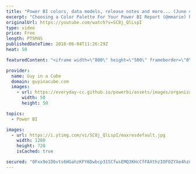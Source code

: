 ```yaml
---
title: "Power BI colors, data models, release notes and more... (June 4, 2018)"
excerpt: "Choosing a Color Palette For Your Power BI Report (@mmarie) https://datasavvy.me/2018/05/26/choosing-a-color-palette-for-your-power-bi-report/  DATA MODEL ANTI-PATTERNS (@BrettPowell76) https://insightsquest.com/2018/05/27/data-model-anti-patterns/  On-premises data gateway May update is now available"
originalUrl: https://youtube.com/watch?v=SC8j_QlLspI
type: video
price: Free
length: PT5M4S
publishedDateTime: 2018-06-04T11:26:29Z
heat: 50

featuredContent: "<iframe width=\"800\" height=\"500\" frameborder=\"0\" src=\"https://www.youtube.com/embed/SC8j_QlLspI\" allow=\"accelerometer; autoplay; encrypted-media; gyroscope; picture-in-picture\" allowfullscreen></iframe>"

provider:
  name: Guy in a Cube
  domain: guyinacube.com
  images:
    - url: https://everyday-cc.github.io/powerbi/assets/images/organizations/guyinacube.com-50x50.jpg
      width: 50
      height: 50

topics:
  - Power BI

images:
  - url: https://i.ytimg.com/vi/SC8j_QlLspI/maxresdefault.jpg
    width: 1280
    height: 720
    isCached: true

secured: "OFxx9e1Dbvts6HGahzKFY6Dwbcp31SCfwsEMQ3KHcCfFAXthzIOFOZYXe4hzmBoZ+qRdZQYVC5HXR6dm9SZ35J1OBrA5qkEWRnOLNKmw7GQvbVRUzNWrBK5H/7Ce1qt3hfXkXQSRgDjCN2HauSrOlco+dCQJAp6X3kTW6DtON1O6HNqnaw5p6P4a9qwt6DqpMw6gMAPQugQfUA7K5yNRvxjC2ZA4xRdn43C6ny7etGYJJ3Aq9OlyfGyn3EkgO43gcbTg40KNRFk2Lj8xERpP2VPpEMX++OFSx5RxNV7rWXiTpTnSmkqpSoZjK89kTjDZuWTQ+sj+mSE4OnREsVdm0VbtnHiB1J1ODvqTgxXU9VnOtvjP2ER6oJfLRA0Cn7GQWmcnsNHFw5z1Shl4zFLURin0Rx2FnB3r0G4kPeMCRBo=;46zBo/YxSY5oOY2GWQQbCQ=="
---
```


